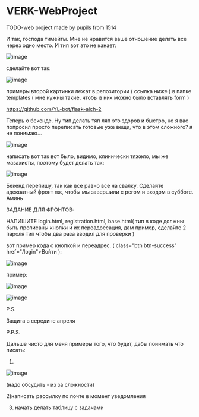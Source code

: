 # VERK-WebProject
TODO-web project made by pupils from 1514


И так, господа тимейты. Мне не нравится ваше отношение делать все через одно место. И тип вот это не канает:

![image](https://user-images.githubusercontent.com/102421671/222896384-d22be1ea-c99d-4ee0-9ccd-143bf2a339a6.png)


сделайте вот так:

![image](https://user-images.githubusercontent.com/102421671/222896423-4d62066e-208d-4007-a82a-f0ba2ba7ea91.png)

примеры второй картинки лежат в репозитории ( ссылка ниже ) в папке templates ( мне нужны такие, чтобы в них можно было вставлять form )

https://github.com/YL-bot/flask-alch-2

Теперь о бекенде. Ну тип делать тяп ляп это здоров и быстро, но я вас попросил просто переписать готовые уже вещи, что в этом сложного? я не понимаю... 

![image](https://user-images.githubusercontent.com/102421671/222896544-54deab25-8d58-4487-80f6-8a1b5d8bd9c1.png)

написать вот так вот было, видимо, клинически тяжело, мы же мазахисты, поэтому будет делать так:

![image](https://user-images.githubusercontent.com/102421671/222896597-48f6874e-7f3f-4030-a6e3-b33e4677fbe9.png)


Бекенд перепишу, так как все равно все на свалку. Сделайте адекватный фронт пж, чтобы мы завершили с регом и входом в субботе. Аминь


ЗАДАНИЕ ДЛЯ ФРОНТОВ:

НАПИШИТЕ login.html, registration.html, base.html( тип в коде должны быть прописаны кнопки и их переадресация, дам пример, сделайте 2 пароля тип чтобы два раза вводил для проверки )

вот пример кода с кнопкой и переадрес. (  class="btn btn-success" href="/login">Войти ):

![image](https://user-images.githubusercontent.com/102421671/222967685-63f1be86-0cff-4bf1-b660-451e9fa11d95.png)


пример:

![image](https://user-images.githubusercontent.com/102421671/222967599-86834f74-2e24-4d12-83c7-2a8032e9e882.png)

![image](https://user-images.githubusercontent.com/102421671/222967767-2fbd1b20-3ef0-4b9c-9aa8-64b39d119d5e.png)



P.S. 

Защита в середине апреля



P.P.S.

Дальше чисто для меня примеры того, что будет, дабы понимать что писать:

1)

![image](https://user-images.githubusercontent.com/102421671/222967833-b8de0431-1584-493d-a510-1a6b776517d1.png)

(надо обсудить - из за сложности)


2)написать рассылку по почте в момент уведомления

3) начать делать таблицу с задачами 

